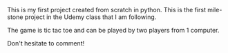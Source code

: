 This is my first project created from scratch in python.
This is the first mile-stone project in the Udemy class that I am following. 

The game is tic tac toe and can be played by two players from 1 computer. 

Don't hesitate to comment!
